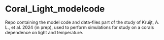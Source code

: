 # Coral_Light_modelcode
Repo containing the model code and data-files part of the study of Kruijt, A. L., et al. 2024 (in prep), used to perform simulations for study on a corals dependence on light and temperature.
